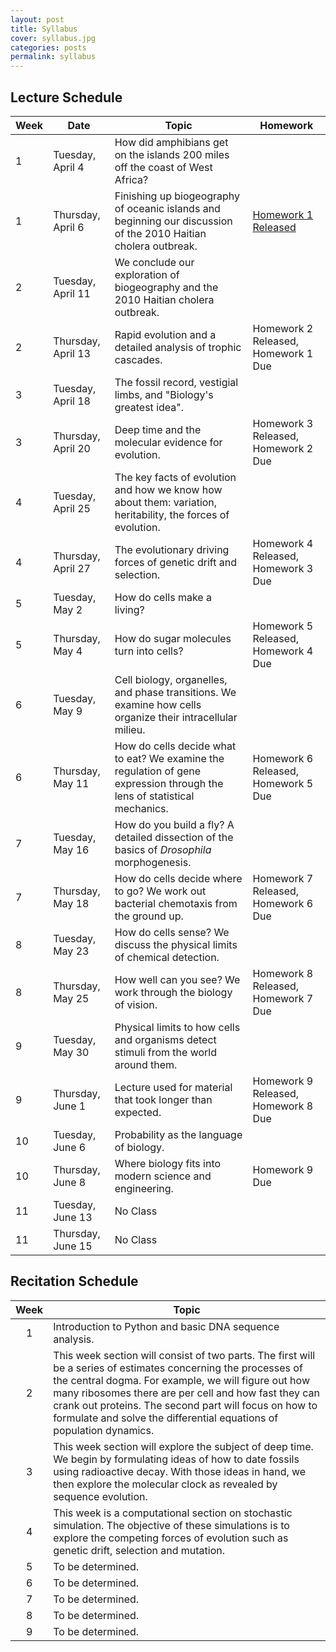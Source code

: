 ```yaml
---
layout: post
title: Syllabus
cover: syllabus.jpg
categories: posts
permalink: syllabus
---
```



## Lecture Schedule

| Week | Date | Topic | Homework |
| -- | -- | -- | -- |
| 1 | Tuesday, April 4 | How did amphibians get on the islands 200 miles off the coast of West Africa?| |
| 1 | Thursday, April 6 | Finishing up biogeography of oceanic islands and beginning our discussion of the 2010 Haitian cholera outbreak. | [Homework 1 Released](http://www.rpgroup.caltech.edu/courses/bi1_2017/homework/hw1_biogeography_Sp2017.pdf) |
| 2 | Tuesday, April 11 | We conclude our exploration of biogeography and the 2010 Haitian cholera outbreak. | |
| 2 | Thursday, April 13 | Rapid evolution and a detailed analysis of trophic cascades. | Homework 2 Released, Homework 1 Due |
| 3 | Tuesday, April 18 | The fossil record, vestigial limbs, and "Biology's greatest idea". | |
| 3 | Thursday, April 20 | Deep time and the molecular evidence for evolution. | Homework 3 Released, Homework 2 Due |
| 4 | Tuesday, April 25 | The key facts of evolution and how we know how about them: variation, heritability, the forces of evolution. | |
| 4 | Thursday, April 27 | The evolutionary driving forces of genetic drift and selection. | Homework 4 Released, Homework 3 Due |
| 5 | Tuesday, May 2 | How do cells make a living? | |
| 5 | Thursday, May 4 | How do sugar molecules turn into cells?  | Homework 5 Released, Homework 4 Due |
| 6 | Tuesday, May 9 | Cell biology, organelles, and phase transitions. We examine how cells organize their intracellular milieu. | |
| 6 | Thursday, May 11 | How do cells decide what to eat? We examine the regulation of gene expression through the lens of statistical mechanics. | Homework 6 Released, Homework 5 Due |
| 7 | Tuesday, May 16 |  How do you build a fly? A detailed dissection of the basics of *Drosophila* morphogenesis. | |
| 7 | Thursday, May 18 | How do cells decide where to go? We work out bacterial chemotaxis from the ground up. | Homework 7 Released, Homework 6 Due |
| 8 | Tuesday, May 23 | How do cells sense? We discuss the physical limits of chemical detection. | |
| 8 | Thursday, May 25 | How well can you see? We work through the biology of vision. | Homework 8 Released, Homework 7 Due |
| 9 | Tuesday, May 30 |  Physical limits to how cells and organisms detect stimuli from the world around them. | |
| 9 | Thursday, June 1 | Lecture used for material that took longer than expected. | Homework 9 Released, Homework 8 Due |
| 10 | Tuesday, June 6 | Probability as the language of biology. | |
| 10 | Thursday, June 8| Where biology fits into modern science and engineering. |  Homework 9 Due |
| 11 | Tuesday, June 13 | No Class | |
| 11 | Thursday, June 15 | No Class | |


## Recitation Schedule

| Week | Topic |
| :--: | -- |
| 1 | Introduction to Python and basic DNA sequence analysis. |
| 2 | This week section will consist of two parts.  The first will be a series of estimates concerning the processes of the central dogma.  For example, we will figure out how many ribosomes there are per cell and how fast they can crank out proteins. The second part will focus on how to formulate and solve the differential equations of population dynamics. |
| 3 | This week section will explore the subject of deep time.  We begin by formulating ideas of how to date fossils using radioactive decay.  With those ideas in hand, we then explore the molecular clock as revealed by sequence evolution. |
| 4 |  This week is a computational section on stochastic simulation.  The objective of these simulations is to explore the competing forces of evolution such as genetic drift, selection and mutation. |
| 5 | To be determined. |
| 6 | To be determined. |
| 7 | To be determined. |
| 8 | To be determined. |
| 9 | To be determined. |
